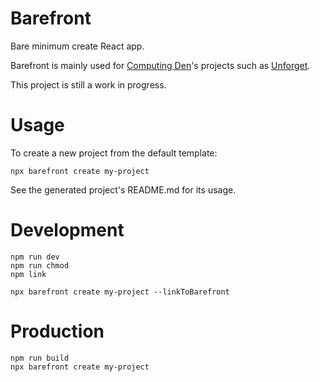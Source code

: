 # Barefront

Bare minimum create React app.

Barefront is mainly used for [Computing Den](https://computing-den.com)'s projects such as [Unforget](https://github.com/computing-den/unforget).

This project is still a work in progress.

# Usage

To create a new project from the default template:

```
npx barefront create my-project
```

See the generated project's README.md for its usage.

# Development

```
npm run dev
npm run chmod
npm link

npx barefront create my-project --linkToBarefront
```

# Production

```
npm run build
npx barefront create my-project
```
